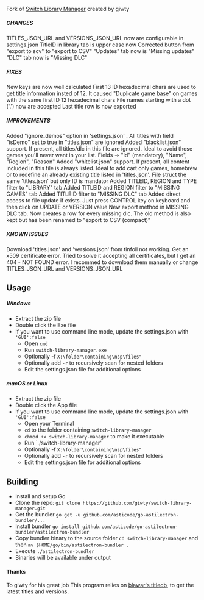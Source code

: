 Fork of [Switch Library Manager](https://github.com/giwty/switch-library-manager) created by giwty

##### CHANGES
TITLES_JSON_URL and VERSIONS_JSON_URL now are configurable in settings.json
TitleID in library tab is upper case now
Corrected button from "export to scv" to "export to CSV"
"Updates" tab now is "Missing updates"
"DLC" tab now is "Missing DLC"

##### FIXES
New keys are now well calculated
First 13 ID hexadecimal chars are used to get title information insted of 12. It caused "Duplicate game base" on games with the same first ID 12 hexadecimal chars
File names starting with a dot ('.') now are accepted
Last title row is now exported

##### IMPROVEMENTS
Added "ignore_demos" option in 'settings.json' . All titles with field "isDemo" set to true in "titles.json" are ignored
Added "blacklist.json" support. If present, all titles/dlc in this file are ignored. Ideal to avoid those games you'll never want in your list. Fields -> "Id" (mandatory), "Name", "Region", "Reason"
Added "whitelist.json" support. If present, all content included in this file is always listed. Ideal to add cart only games, homebrew or to redefine an already existing title listed in 'titles.json'. File struct the same 'titles.json' but only ID is mandator
Added TITLEID, REGION and TYPE filter to "LIBRARY" tab
Added TITLEID and REGION filter to "MISSING GAMES" tab
Added TITLEID filter to "MISSING DLC" tab
Added direct access to file update if exists. Just press CONTROL key on keyboard and then click on UPDATE or VERSION value
New export method in MISSING DLC tab. Now creates a row for every missing dlc. The old method is also kept but has been renamed to "export to CSV (compact)"

##### KNOWN ISSUES
Download 'titles.json' and 'versions.json' from tinfoil not working. Get an x509 certificate error. Tried to solve it accepting all certificates, but I get an 404 - NOT FOUND error. I recommed to download them manually or change TITLES_JSON_URL and VERSIONS_JSON_URL


## Usage
##### Windows
- Extract the zip file
- Double click the Exe file
- If you want to use command line mode, update the settings.json with `'GUI':false`
    - Open `cmd`
    - Run `switch-library-manager.exe`
    - Optionally -f `X:\folder\containing\nsp\files"`
    - Optionally add  `-r` to recursively scan for nested folders
    - Edit the settings.json file for additional options

 
##### macOS or Linux
- Extract the zip file
- Double click the App file
- If you want to use command line mode, update the settings.json with `'GUI':false`
    - Open your Terminal
    - `cd` to the folder containing `switch-library-manager`
    - `chmod +x switch-library-manager` to make it executable
    - Run `./switch-library-manager'
    - Optionally -f `X:\folder\containing\nsp\files"`
    - Optionally add  `-r` to recursively scan for nested folders
    - Edit the settings.json file for additional options

## Building
- Install and setup Go
- Clone the repo: `git clone https://github.com/giwty/switch-library-manager.git`
- Get the bundler `go get -u github.com/asticode/go-astilectron-bundler/...`
- Install bundler `go install github.com/asticode/go-astilectron-bundler/astilectron-bundler`
- Copy bundler binary to the source folder `cd switch-library-manager` and then `mv $HOME/go/bin/astilectron-bundler .`
- Execute `./astilectron-bundler`
- Binaries will be available under output

#### Thanks
To giwty for his great job
This program relies on [blawar's titledb](https://github.com/blawar/titledb), to get the latest titles and versions.
